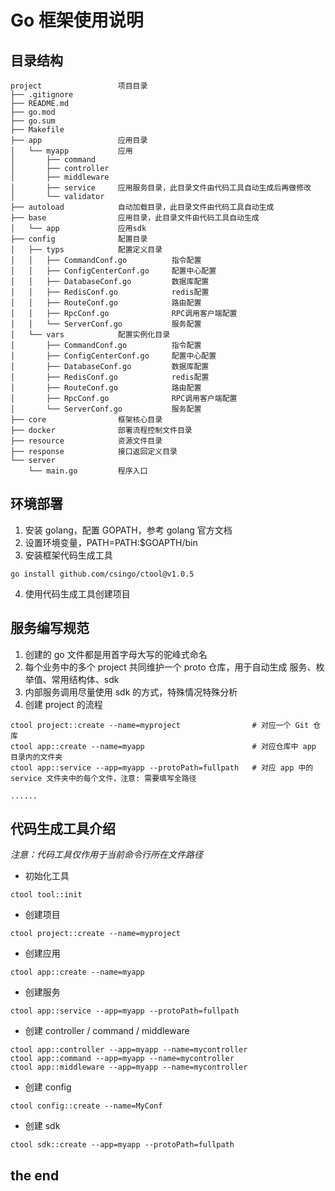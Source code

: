 # Go 框架使用说明

## 目录结构

```
project                 项目目录
├── .gitignore
├── README.md
├── go.mod
├── go.sum
├── Makefile
├── app                 应用目录
│   └── myapp           应用
│       ├── command
│       ├── controller
│       ├── middleware
│       ├── service     应用服务目录，此目录文件由代码工具自动生成后再做修改
│       └── validator
├── autoload            自动加载目录，此目录文件由代码工具自动生成
├── base                应用目录，此目录文件由代码工具自动生成
│   └── app             应用sdk
├── config              配置目录
│   ├── typs            配置定义目录
│   │   ├── CommandConf.go          指令配置
│   │   ├── ConfigCenterConf.go     配置中心配置
│   │   ├── DatabaseConf.go         数据库配置
│   │   ├── RedisConf.go            redis配置
│   │   ├── RouteConf.go            路由配置
│   │   ├── RpcConf.go              RPC调用客户端配置
│   │   └── ServerConf.go           服务配置
│   └── vars            配置实例化目录
│       ├── CommandConf.go          指令配置
│       ├── ConfigCenterConf.go     配置中心配置
│       ├── DatabaseConf.go         数据库配置
│       ├── RedisConf.go            redis配置
│       ├── RouteConf.go            路由配置
│       ├── RpcConf.go              RPC调用客户端配置
│       └── ServerConf.go           服务配置
├── core                框架核心目录
├── docker              部署流程控制文件目录
├── resource            资源文件目录
├── response            接口返回定义目录
└── server
    └── main.go         程序入口
```

## 环境部署

1. 安装 golang，配置 GOPATH，参考 golang 官方文档
2. 设置环境变量，PATH=PATH:$GOAPTH/bin
3. 安装框架代码生成工具
```
go install github.com/csingo/ctool@v1.0.5
```
4. 使用代码生成工具创建项目

## 服务编写规范
1. 创建的 go 文件都是用首字母大写的驼峰式命名
2. 每个业务中的多个 project 共同维护一个 proto 仓库，用于自动生成 服务、枚举值、常用结构体、sdk
3. 内部服务调用尽量使用 sdk 的方式，特殊情况特殊分析
4. 创建 project 的流程
```
ctool project::create --name=myproject                # 对应一个 Git 仓库
ctool app::create --name=myapp                        # 对应仓库中 app 目录内的文件夹
ctool app::service --app=myapp --protoPath=fullpath   # 对应 app 中的 service 文件夹中的每个文件，注意: 需要填写全路径

......
```

## 代码生成工具介绍
_注意：代码工具仅作用于当前命令行所在文件路径_

- 初始化工具
```
ctool tool::init
```

- 创建项目
```
ctool project::create --name=myproject
```

- 创建应用
```
ctool app::create --name=myapp
```

- 创建服务
```
ctool app::service --app=myapp --protoPath=fullpath
```

- 创建 controller / command / middleware
```
ctool app::controller --app=myapp --name=mycontroller
ctool app::command --app=myapp --name=mycontroller
ctool app::middleware --app=myapp --name=mycontroller
```

- 创建 config
```
ctool config::create --name=MyConf
```

- 创建 sdk
```
ctool sdk::create --app=myapp --protoPath=fullpath
```






## the end










